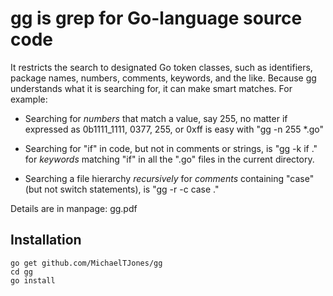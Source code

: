 
# gg is grep for Go-language source code

It restricts the search to
designated Go token classes, such as identifiers, package names, numbers, comments, keywords, and
the like. Because gg understands what it is searching for, it can make smart matches. For
example:

* Searching for _numbers_ that match a value, say 255, no matter if expressed as 0b1111_1111, 0377, 255, or 0xff is easy with "gg -n 255 *.go"

* Searching for "if" in code, but not in comments or strings, is "gg -k if ." for _keywords_ matching "if" in all the ".go" files in the current directory.

* Searching a file hierarchy _recursively_ for _comments_ containing "case" (but not
  switch statements), is "gg -r -c case ."

Details are in manpage: gg.pdf

## Installation

```
go get github.com/MichaelTJones/gg
cd gg
go install
```
